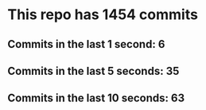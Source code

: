 # This repo has 1454 commits

## Commits in the last 1 second: 6
## Commits in the last 5 seconds: 35
## Commits in the last 10 seconds: 63

